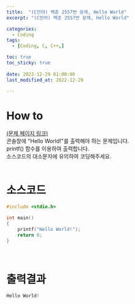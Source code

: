 ```yaml
---
title:  "(C언어) 백준 2557번 문제, Hello World" 
excerpt: "(C언어) 백준 2557번 문제, Hello World"

categories:
  - Coding
tags:
  - [Coding, C, C++,]

toc: true
toc_sticky: true
 
date: 2022-12-29 01:00:00
last_modified_at: 2022-12-29

---
```



# How to
[(문제 페이지 링크)](https://www.acmicpc.net/problem/2557)<br>
콘솔창에 "Hello World!"를 출력해야 하는 문제입니다.<br>
printf() 함수를 이용하여 출력합니다.<br>
소스코드의 대소문자에 유의하여 코딩해주세요.<br>
<br> 

# 소스코드   
```cpp
#include <stdio.h>

int main()
{
	printf("Hello World!");
	return 0;
}
```
<br>   

# 출력결과   

```cpp
Hello World!
```
